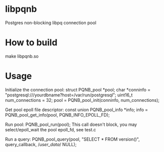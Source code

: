 # libpqnb
Postgres non-blocking libpq connection pool

# How to build
make libpqnb.so

# Usage
Initialize the connection pool:
struct PQNB_pool *pool;
char *conninfo = "postgresql:///yourdbname?host=/var/run/postgresql";
uint16_t num_connections = 32;
pool = PQNB_pool_init(conninfo, num_connections);

Get pool epoll file descriptor:
const union PQNB_pool_info *info;
info = PQNB_pool_get_info(pool, PQNB_INFO_EPOLL_FD);

Run pool:
PQNB_pool_run(pool);
This call doesn't block, you may select/epoll_wait the pool epoll_fd,
see test.c

Run a query:
PQNB_pool_query(pool, "SELECT * FROM version()", query_callback, /*user_data*/ NULL);
